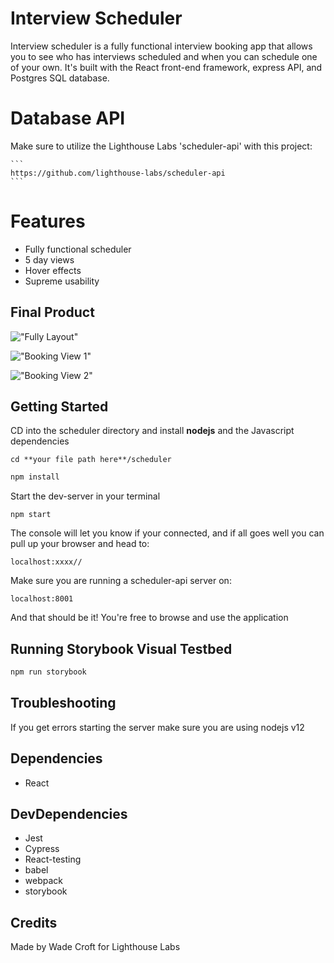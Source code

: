 # Interview Scheduler

Interview scheduler is a fully functional interview booking app that allows you to see who has interviews scheduled and when you can schedule one of your own. It's built with the React front-end framework, express API, and Postgres SQL database.

# Database API

Make sure to utilize the Lighthouse Labs 'scheduler-api' with this project:

    ```
    https://github.com/lighthouse-labs/scheduler-api
    ```

# Features

* Fully functional scheduler
* 5 day views
* Hover effects
* Supreme usability

## Final Product
!["Fully Layout"](https://github.com/archaemedes/scheduler/blob/master/doc/screenshot-1.png)

!["Booking View 1"](https://github.com/archaemedes/scheduler/blob/master/doc/screenshot-2.png)

!["Booking View 2"](https://github.com/archaemedes/scheduler/blob/master/doc/screenshot-3.png)

## Getting Started
CD into the scheduler directory and install **nodejs** and the Javascript dependencies

    cd **your file path here**/scheduler
    
   ```sh
npm install
```
    
Start the dev-server in your terminal


    npm start

    
The console will let you know if your connected, and if all goes well you can pull up your browser and head to:

    localhost:xxxx//

Make sure you are running a scheduler-api server on: 
    
    localhost:8001

And that should be it! You're free to browse and use the application

## Running Storybook Visual Testbed

```sh
npm run storybook
```

## Troubleshooting
If you get errors starting the server make sure you are using nodejs v12

## Dependencies
- React

## DevDependencies
- Jest
- Cypress
- React-testing
- babel
- webpack
- storybook


## Credits
Made by Wade Croft for Lighthouse Labs
